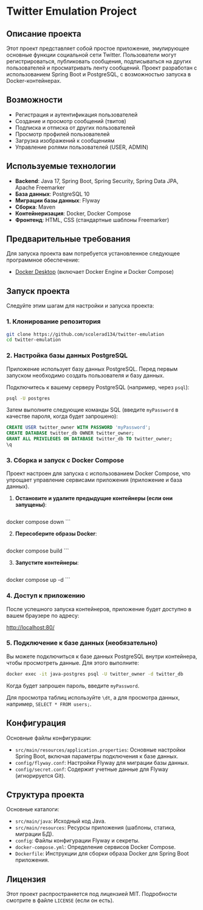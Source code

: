 
# Twitter Emulation Project

## Описание проекта

Этот проект представляет собой простое приложение, эмулирующее основные функции социальной сети Twitter. Пользователи могут регистрироваться, публиковать сообщения, подписываться на других пользователей и просматривать ленту сообщений. Проект разработан с использованием Spring Boot и PostgreSQL, с возможностью запуска в Docker-контейнерах.

## Возможности

- Регистрация и аутентификация пользователей
- Создание и просмотр сообщений (твитов)
- Подписка и отписка от других пользователей
- Просмотр профилей пользователей
- Загрузка изображений к сообщениям
- Управление ролями пользователей (USER, ADMIN)

## Используемые технологии

- **Backend**: Java 17, Spring Boot, Spring Security, Spring Data JPA, Apache Freemarker
- **База данных**: PostgreSQL 10
- **Миграции базы данных**: Flyway
- **Сборка**: Maven
- **Контейнеризация**: Docker, Docker Compose
- **Фронтенд**: HTML, CSS (стандартные шаблоны Freemarker)

## Предварительные требования

Для запуска проекта вам потребуется установленное следующее программное обеспечение:

- [Docker Desktop](https://www.docker.com/products/docker-desktop) (включает Docker Engine и Docker Compose)

## Запуск проекта

Следуйте этим шагам для настройки и запуска проекта:

### 1. Клонирование репозитория

```bash
git clone https://github.com/scolerad134/twitter-emulation
cd twitter-emulation
```

### 2. Настройка базы данных PostgreSQL

Приложение использует базу данных PostgreSQL. Перед первым запуском необходимо создать пользователя и базу данных.

Подключитесь к вашему серверу PostgreSQL (например, через `psql`):

```bash
psql -U postgres
```

Затем выполните следующие команды SQL (введите `myPassword` в качестве пароля, когда будет запрошено):

```sql
CREATE USER twitter_owner WITH PASSWORD 'myPassword';
CREATE DATABASE twitter_db OWNER twitter_owner;
GRANT ALL PRIVILEGES ON DATABASE twitter_db TO twitter_owner;
\q
```

### 3. Сборка и запуск с Docker Compose

Проект настроен для запуска с использованием Docker Compose, что упрощает управление сервисами приложения (приложение и база данных).

1.  **Остановите и удалите предыдущие контейнеры (если они запущены)**:
    ```bash
docker compose down
    ```

2.  **Пересоберите образы Docker**:
    ```bash
docker compose build
    ```

3.  **Запустите контейнеры**:
    ```bash
docker compose up -d
    ```

### 4. Доступ к приложению

После успешного запуска контейнеров, приложение будет доступно в вашем браузере по адресу:

[http://localhost:80/](http://localhost:80/)

### 5. Подключение к базе данных (необязательно)

Вы можете подключиться к базе данных PostgreSQL внутри контейнера, чтобы просмотреть данные. Для этого выполните:

```bash
docker exec -it java-postgres psql -U twitter_owner -d twitter_db
```

Когда будет запрошен пароль, введите `myPassword`.

Для просмотра таблиц используйте `\dt`, а для просмотра данных, например, `SELECT * FROM users;`.

## Конфигурация

Основные файлы конфигурации:

- `src/main/resources/application.properties`: Основные настройки Spring Boot, включая параметры подключения к базе данных.
- `config/flyway.conf`: Настройки Flyway для миграции базы данных.
- `config/secret.conf`: Содержит учетные данные для Flyway (игнорируется Git).

## Структура проекта

Основные каталоги:

- `src/main/java`: Исходный код Java.
- `src/main/resources`: Ресурсы приложения (шаблоны, статика, миграции БД).
- `config`: Файлы конфигурации Flyway и секреты.
- `docker-compose.yml`: Определение сервисов Docker Compose.
- `Dockerfile`: Инструкции для сборки образа Docker для Spring Boot приложения.

## Лицензия

Этот проект распространяется под лицензией MIT. Подробности смотрите в файле `LICENSE` (если он есть).

